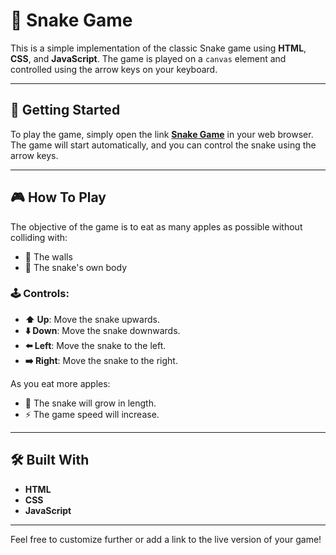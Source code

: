 # 🐍 Snake Game  

This is a simple implementation of the classic Snake game using **HTML**, **CSS**, and **JavaScript**. The game is played on a `canvas` element and controlled using the arrow keys on your keyboard.  

---

## 🚀 Getting Started  

To play the game, simply open the link **[Snake Game](#)** in your web browser. The game will start automatically, and you can control the snake using the arrow keys.  

---

## 🎮 How To Play  

The objective of the game is to eat as many apples as possible without colliding with:  
- 🚧 The walls  
- 🐍 The snake's own body  

### 🕹️ Controls:  
- **⬆️ Up**: Move the snake upwards.  
- **⬇️ Down**: Move the snake downwards.  
- **⬅️ Left**: Move the snake to the left.  
- **➡️ Right**: Move the snake to the right.  

As you eat more apples:  
- 🍎 The snake will grow in length.  
- ⚡ The game speed will increase.  

---

## 🛠️ Built With  
- **HTML**  
- **CSS**  
- **JavaScript**  


---

Feel free to customize further or add a link to the live version of your game!
